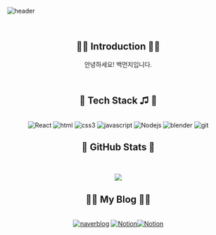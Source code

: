 ![header](https://capsule-render.vercel.app/api?type=waving&color=timeGradient&text=Hello,%20I'm%20Munji👋&animation=twinkling&fontSize=50&fontAlignY=40&fontAlign=55&height=250)

<br> 

<div align=center>

## 🤹‍♂️ Introduction 🤹‍♂️
안녕하세요! 백먼지입니다.<br>

<br>




## 📘 Tech Stack ♫ 📘
<br>
<img alt="React" src="https://img.shields.io/badge/React-61DAFB?style=flat&logo=React&logoColor=white"/> 
<img alt="html" src="https://img.shields.io/badge/html5-E34F26?style=flat&logo=html5&logoColor=white"/> 
<img alt="css3" src="https://img.shields.io/badge/css3-1572B6?style=flat&logo=css3&logoColor=white"/> 
<img alt="javascript" src="https://img.shields.io/badge/javascript-F7DF1E?style=flat&logo=javascript&logoColor=white"/> 
<img alt="Nodejs" src="https://img.shields.io/badge/-Nodejs-43853d?style=flat-square&logo=Node.js&logoColor=white" />
<img alt="blender" src="https://img.shields.io/badge/blender-4479A1?style=flat&logo=blenderlogoColor=white"/>   
<img alt="git" src="https://img.shields.io/badge/git-F05032?style=flat&logo=git&logoColor=white"/> 

<br>

## :low_brightness:   GitHub Stats  :low_brightness: 
<br>

<img src="https://github-readme-stats.vercel.app/api?username=backmunji&theme=discord_old_blurple&show_icons=true"/></a>



## 🧑‍💻 My Blog 🧑‍💻
<br>
 <a href='https://blog.naver.com/mimjinn' target='_blank'><img alt="naverblog" src="http://img.shields.io/badge/-naver-green?style=flat&logo=naver&link=[https://blog.naver.com/mimjinn](https://blog.naver.com/mimjinn)" /></a>
 <a href='https://futuristic-freesia-c14.notion.site/eb7d54c28ea645948d17a4fefb2cbeab?pvs=4' target='_blank'><img alt="Notion" ><img alt="Notion" src="https://futuristic-freesia-c14.notion.site/eb7d54c28ea645948d17a4fefb2cbeab?pvs=4" /></a>
</div>
